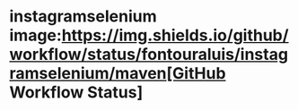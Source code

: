 # instagramselenium image:https://img.shields.io/github/workflow/status/fontouraluis/instagramselenium/maven[GitHub Workflow Status]
